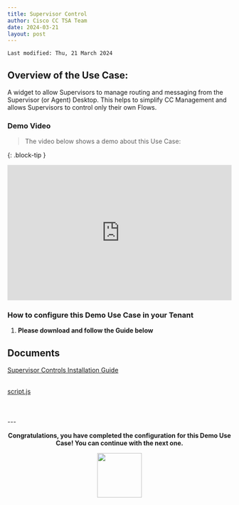 ```yaml
---
title: Supervisor Control
author: Cisco CC TSA Team
date: 2024-03-21
layout: post
---
```


```
Last modified: Thu, 21 March 2024
```

## Overview of the Use Case:

A widget to allow Supervisors to manage routing and messaging from the Supervisor (or Agent) Desktop.
This helps to simplify CC Management and allows Supervisors to control only their own Flows.


### Demo Video

> The video below shows a demo about this Use Case:

{: .block-tip }
<div style="padding-bottom:60.25%; position:relative; display:block; width: 100%">
	<iframe src="https://app.vidcast.io/share/e280e48b-bb9f-4335-a1fa-95c39427ec33" width="100%" height="100%" title="Station Login" frameborder="0" loading="lazy" allowfullscreen style="position:absolute; top:0; left: 0"></iframe>
</div>

### How to configure this Demo Use Case in your Tenant

1.	**Please download and follow the Guide below**




## Documents 
<a href="https://webexcctsa.github.io/wxcc-usecases/assets/Supervisorcontrols/Supervisor Controls.pdf">Supervisor Controls Installation Guide</a><br> 


<br>
<a href="https://webexcctsa.github.io/wxcc-usecases/assets/Supervisorcontrols/script.js">script.js</a><br> 


<br>
<br>
<br>
---

  <script>
    document.addEventListener('DOMContentLoaded', () => {
      console.log('DOMContentLoaded OKOK')
    })

    window.addEventListener('load', () => {
      console.log('window load OK')
    })
  </script>

<p style="text-align:center"><strong>Congratulations, you have completed the configuration for this Demo Use Case! You can continue with the next one.</strong></p>
		
<center><img src="https://webexcctsa.github.io/wxcc-usecases/assets/gitbook/images/webex-small.png" width="100"></center>
